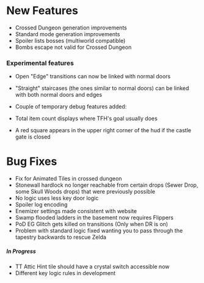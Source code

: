 # New Features

* Crossed Dungeon generation improvements
* Standard mode generation improvements
* Spoiler lists bosses (multiworld compatible)
* Bombs escape not valid for Crossed Dungeon

### Experimental features

* Open "Edge" transitions can now be linked with normal doors
* "Straight" staircases (the ones similar to normal doors) can be linked with both normal doors and edges


* Couple of temporary debug features added:
* Total item count displays where TFH's goal usually does
* A red square appears in the upper right corner of the hud if the castle gate is closed
      

# Bug Fixes

* Fix for Animated Tiles in crossed dungeon
* Stonewall hardlock no longer reachable from certain drops (Sewer Drop, some Skull Woods drops) that were previously possible
* No logic uses less key door logic
* Spoiler log encoding
* Enemizer settings made consistent with website
* Swamp flooded ladders in the basement now requires Flippers
* PoD EG Glitch gets killed on transitions (Only when DR is on)
* Problem with standard logic fixed wanting you to pass through the tapestry backwards to rescue Zelda

##### In Progress

* TT Attic Hint tile should have a crystal switch accessible now 
* Different key logic rules in development 
